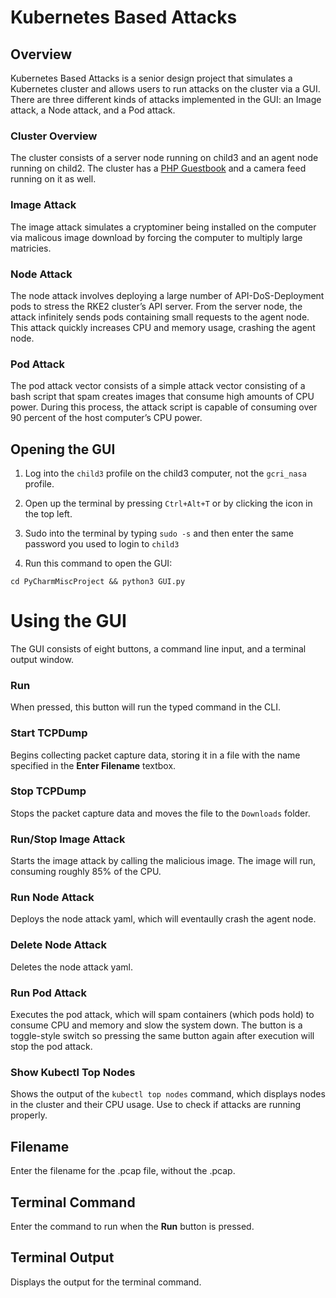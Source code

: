 # Kubernetes Based Attacks
## Overview
Kubernetes Based Attacks is a senior design project that simulates a Kubernetes cluster and allows users to run attacks on the cluster via a GUI. There are three different kinds of attacks implemented in the GUI: an Image attack, a Node attack, and a Pod attack. 
### Cluster Overview
The cluster consists of a server node running on child3 and an agent node running on child2. The cluster has a [PHP Guestbook](https://kubernetes.io/docs/tutorials/stateless-application/guestbook/) and a camera feed running on it as well.
### Image Attack
The image attack simulates a cryptominer being installed on the computer via malicous image download by forcing the computer to multiply large matricies.
### Node Attack
The node attack involves deploying a large number of API-DoS-Deployment pods to stress the RKE2 cluster’s API server. From the server node, the attack infinitely sends pods containing small requests to the agent node. This attack quickly increases CPU and memory usage, crashing the agent node.
### Pod Attack
The pod attack vector consists of a simple attack vector consisting of a bash script that spam creates images that consume high amounts of CPU power. During this process, the attack script is capable of consuming over 90 percent of the host computer’s CPU power.
## Opening the GUI
1. Log into the `child3` profile on the child3 computer, not the `gcri_nasa` profile.

2. Open up the terminal by pressing `Ctrl+Alt+T` or by clicking the icon in the top left.

3. Sudo into the terminal by typing `sudo -s` and then enter the same password you used to login to `child3`

4. Run this command to open the GUI:
```
cd PyCharmMiscProject && python3 GUI.py
```
# Using the GUI
The GUI consists of eight buttons, a command line input, and a terminal output window.
### Run
When pressed, this button will run the typed command in the CLI.
### Start TCPDump
Begins collecting packet capture data, storing it in a file with the name specified in the **Enter Filename** textbox. 
### Stop TCPDump
Stops the packet capture data and moves the file to the `Downloads` folder.
### Run/Stop Image Attack
Starts the image attack by calling the malicious image. The image will run, consuming roughly 85% of the CPU.
### Run Node Attack
Deploys the node attack yaml, which will eventaully crash the agent node.
### Delete Node Attack
Deletes the node attack yaml.
### Run Pod Attack
Executes the pod attack, which will spam containers (which pods hold) to consume CPU and memory and slow the system down. The button is a toggle-style switch so pressing the same button again after execution will stop the pod attack.
### Show Kubectl Top Nodes
Shows the output of the `kubectl top nodes` command, which displays nodes in the cluster and their CPU usage. Use to check if attacks are running properly.
## Filename
Enter the filename for the .pcap file, without the .pcap.
## Terminal Command
Enter the command to run when the **Run** button is pressed.
## Terminal Output
Displays the output for the terminal command.

